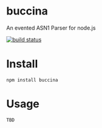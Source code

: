 # buccina

An evented ASN1 Parser for node.js 

[![build status](https://secure.travis-ci.org/No9/buccina.png)](http://travis-ci.org/No9/buccina)

# Install 

```
npm install buccina
```

# Usage
```
TBD
```
